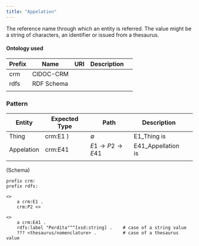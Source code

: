 ```yaml
---
title: "Appelation"
---
```


The reference name through which an entity is referred. The value might be a string of characters, an identifier or issued from a thesaurus.

#### Ontology used
|Prefix| Name | URI  | Description  |   |
|---|---|---|---|---|
| crm | CIDOC-CRM  |   |   |   |
| rdfs  | RDF Schema  |   |   |   |
|   |   |   |   |   |

### Pattern
|Entity| Expected Type | Path  | Description  |   |
|---|---|---|---|---|
| Thing | crm:E1 ) | $\emptyset$  | E1_Thing is  |   |
| Appelation  | crm:E41 | $E1 \to P2 \to E41$  | E41_Appellation is  |   |
|   |   |   |   |   |


(Schema)

```ttl
prefix crm:
prefix rdfs:

<> 
    a crm:E1 .
    crm:P2 <>

<>
    a crm:E41 .
    rdfs:label "Perdita"^^[xsd:string] .    # case of a string value
    ??? <thesaurus/nomenclature> .          # case of a thesaurus value
```